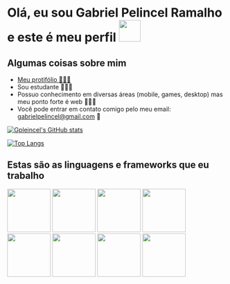 <h1>Olá, eu sou Gabriel Pelincel Ramalho e este é meu perfil <img src="https://media2.giphy.com/media/Cmr1OMJ2FN0B2/giphy.gif?cid=ecf05e47zfc813t3f9ia1fxptn9kgrbkw1agj2z11i82ysq2&rid=giphy.gif&ct=g" height="50px" width="50px"></h1>

<div>
<h2>Algumas coisas sobre mim</h2>
  
- <a href="http://gabrielpelincel.infinityfreeapp.com">Meu protifólio 🧑🏽‍🦱</a>
- Sou estudante 👨🏽‍🎓
- Possuo conhecimento em diversas áreas (mobile, games, desktop) mas meu ponto forte é web 👨🏽‍💻
- Você pode entrar em contato comigo pelo meu email: gabrielpelincel@gmail.com 📧
</div>

[![Gpleincel's GitHub stats](https://github-readme-stats.vercel.app/api?username=gpelincel&theme=dracula)](https://github.com/anuraghazra/github-readme-stats)

[![Top Langs](https://github-readme-stats.vercel.app/api/top-langs/?username=gpelincel&layout=compact&theme=dracula)](https://github.com/anuraghazra/github-readme-stats)

<h2>Estas são as linguagens e frameworks que eu trabalho</h2>
<div style="display: inline-block">
<img src="https://cdn.jsdelivr.net/gh/devicons/devicon/icons/bootstrap/bootstrap-original.svg" height="100px" width="100px"/>
<img src="https://cdn.jsdelivr.net/gh/devicons/devicon/icons/csharp/csharp-original.svg" height="100px" width="100px"/>
<img src="https://cdn.jsdelivr.net/gh/devicons/devicon/icons/css3/css3-original.svg" height="100px" width="100px"/>
<img src="https://cdn.jsdelivr.net/gh/devicons/devicon/icons/html5/html5-original.svg" height="100px" width="100px"/>
<img src="https://cdn.jsdelivr.net/gh/devicons/devicon/icons/javascript/javascript-original.svg" height="100px" width="100px"/>
<img src="https://cdn.jsdelivr.net/gh/devicons/devicon/icons/mysql/mysql-original-wordmark.svg" height="100px" width="100px"/>
<img src="https://cdn.jsdelivr.net/gh/devicons/devicon/icons/php/php-original.svg" height="100px" width="100px"/>
<img src="https://cdn.jsdelivr.net/gh/devicons/devicon/icons/tailwindcss/tailwindcss-plain.svg" height="100px" width="100px"/>
</div>    
